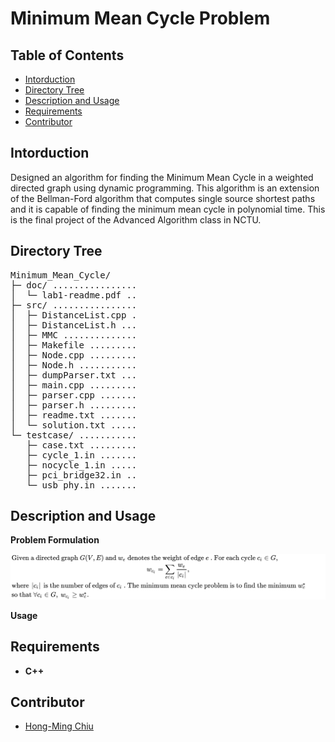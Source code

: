 # Minimum Mean Cycle Problem

## Table of Contents
- [Intorduction](#intorduction)
- [Directory Tree](#directory-tree)
- [Description and Usage](#description-and-usage)
- [Requirements](#requirements)
- [Contributor](#contributor)

## Intorduction
Designed an algorithm for finding the Minimum Mean Cycle in a weighted directed graph using dynamic programming. This algorithm is an extension of the Bellman-Ford algorithm that computes single source shortest paths and it is capable of finding the minimum mean cycle in polynomial time. This is the final project of the Advanced Algorithm class in NCTU.

## Directory Tree
<pre>
Minimum_Mean_Cycle/
├─ doc/ ................ 
│  └─ lab1-readme.pdf .. 
├─ src/ ................ 
│  ├─ DistanceList.cpp . 
│  ├─ DistanceList.h ... 
│  ├─ MMC .............. 
│  ├─ Makefile ......... 
│  ├─ Node.cpp ......... 
│  ├─ Node.h ........... 
│  ├─ dumpParser.txt ... 
│  ├─ main.cpp ......... 
│  ├─ parser.cpp ....... 
│  ├─ parser.h ......... 
│  ├─ readme.txt ....... 
│  └─ solution.txt ..... 
└─ testcase/ ........... 
   ├─ case.txt ......... 
   ├─ cycle_1.in ....... 
   ├─ nocycle_1.in ..... 
   ├─ pci_bridge32.in .. 
   └─ usb_phy.in ....... 
</pre>

## Description and Usage
**Problem Formulation**
<!-- $$
\begin{aligned} 
    &\text{Given a directed graph}\ G(V,E)\ \text{and}\ w_e\ \text{denotes the weight of edge}\ e\ \text{. For each cycle}\ c_i \in G, \\
    &\qquad\qquad\qquad\qquad\qquad\qquad\qquad\qquad\qquad\qquad 
     w_{c_i}=\sum_{e\in c_i} \frac{w_e}{\left|c_i\right|},   \qquad\qquad\qquad\qquad\qquad\qquad\qquad\qquad\qquad\qquad \\
    &\text{where}\ \left|c_i\right|\ \text{is the number of edges of}\ c_i\ \text{. The minimum mean cycle problem is to find the minimum}\ w_c^* \\
    &\text{so that}\ \forall c_i \in G,\ w_{c_i}\geq w_c^*.
\end{aligned}
$$  -->

<img src="svg/ZRVY3MtRPh.svg"/>

**Usage**



## Requirements
- **C++**

## Contributor
- [Hong-Ming Chiu](https://hong-ming.github.io/)